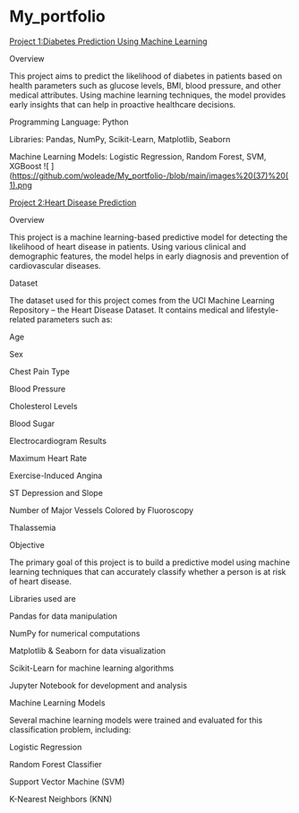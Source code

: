 # My_portfolio


[Project 1:Diabetes Prediction Using Machine Learning](https://github.com/woleade/My_portfolio-.git)

Overview

This project aims to predict the likelihood of diabetes in patients based on health parameters such as glucose levels, BMI, blood pressure, and other medical attributes. Using machine learning techniques, the model provides early insights that can help in proactive healthcare decisions.

Programming Language: Python

Libraries: Pandas, NumPy, Scikit-Learn, Matplotlib, Seaborn

Machine Learning Models: Logistic Regression, Random Forest, SVM, XGBoost
![ ](https://github.com/woleade/My_portfolio-/blob/main/images%20(37)%20(1).png




[Project 2:Heart Disease Prediction](https://github.com/woleade/My_portfolio-.git)

Overview

This project is a machine learning-based predictive model for detecting the likelihood of heart disease in patients. Using various clinical and demographic features, the model helps in early diagnosis and prevention of cardiovascular diseases.

Dataset

The dataset used for this project comes from the UCI Machine Learning Repository – the Heart Disease Dataset. It contains medical and lifestyle-related parameters such as:

Age

Sex

Chest Pain Type

Blood Pressure

Cholesterol Levels

Blood Sugar

Electrocardiogram Results

Maximum Heart Rate

Exercise-Induced Angina

ST Depression and Slope

Number of Major Vessels Colored by Fluoroscopy

Thalassemia


Objective

The primary goal of this project is to build a predictive model using machine learning techniques that can accurately classify whether a person is at risk of heart disease.

Libraries used are

Pandas for data manipulation

NumPy for numerical computations

Matplotlib & Seaborn for data visualization

Scikit-Learn for machine learning algorithms

Jupyter Notebook for development and analysis


Machine Learning Models

Several machine learning models were trained and evaluated for this classification problem, including:

Logistic Regression

Random Forest Classifier

Support Vector Machine (SVM)

K-Nearest Neighbors (KNN)
